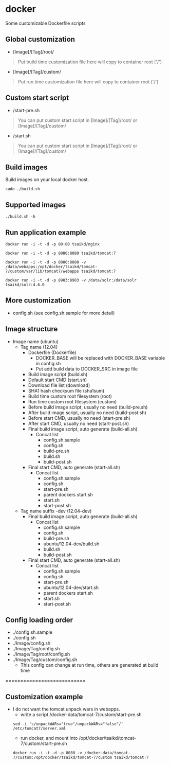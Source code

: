 docker
======

Some customizable Dockerfile scripts

## Global customization
* [Image]/[Tag]/root/
> Put build time customization file here will copy to container root ('/')
* [Image]/[Tag]/custom/
> Put run time customization file here will copy to container root ('/')

## Custom start script
* /start-pre.sh
> You can put custom start script in [Image]/[Tag]/root/ or [Image]/[Tag]/custom/
* /start.sh
> You can put custom start script in [Image]/[Tag]/root/ or [Image]/[Tag]/custom/

## Build images
Build images on your local docker host.
```
sudo ./build.sh
```

## Supported images
```
./build.sh -h
```

## Run application example
```
docker run -i -t -d -p 80:80 tsaikd/nginx
```

```
docker run -i -t -d -p 8080:8080 tsaikd/tomcat:7
```

```
docker run -i -t -d -p 8080:8080 -v /data/webapps:/opt/docker/tsaikd/tomcat-7/custom/var/lib/tomcat7/webapps tsaikd/tomcat:7
```

```
docker run -i -t -d -p 8983:8983 -v /data/solr:/data/solr tsaikd/solr:4.6.0
```

## More customization
* config.sh (see config.sh.sample for more detail)

## Image structure
* Image name (ubuntu)
	* Tag name (12.04)
		* Dockerfile (Dockerfile)
			* DOCKER_BASE will be replaced with DOCKER_BASE variable in config.sh
			* Put add build data to DOCKER_SRC in image file
		* Build image script (build.sh)
		* Default start CMD (start.sh)
		* Download file list (download)
		* SHA1 hash checksum file (sha1sum)
		* Build time custom root filesystem (root)
		* Run time custom root filesystem (custom)
		* Before build image script, usually no need (build-pre.sh)
		* After build image script, usually no need (build-post.sh)
		* Before start CMD, usually no need (start-pre.sh)
		* After start CMD, usually no need (start-post.sh)
		* Final build image script, auto generate (build-all.sh)
			* Concat list
				* config.sh.sample
				* config.sh
				* build-pre.sh
				* build.sh
				* build-post.sh
		* Final start CMD, auto generate (start-all.sh)
			* Concat list
				* config.sh.sample
				* config.sh
				* start-pre.sh
				* parent dockers start.sh
				* start.sh
				* start-post.sh
	* Tag name suffix -dev (12.04-dev)
		* Final build image script, auto generate (build-all.sh)
			* Concat list
				* config.sh.sample
				* config.sh
				* build-pre.sh
				* ubuntu/12.04-dev/build.sh
				* build.sh
				* build-post.sh
		* Final start CMD, auto generate (start-all.sh)
			* Concat list
				* config.sh.sample
				* config.sh
				* start-pre.sh
				* ubuntu/12.04-dev/start.sh
				* parent dockers start.sh
				* start.sh
				* start-post.sh

## Config loading order
* ./config.sh.sample
* ./config.sh
* ./Image/config.sh
* ./Image/Tag/config.sh
* ./Image/Tag/root/config.sh
* ./Image/Tag/custom/config.sh
	* This config can change at run time, others are generated at build time

===========================

## Customization example
* I do not want the tomcat unpack wars in webapps.
	* write a script /docker-data/tomcat-7/custom/start-pre.sh
	```
	sed -i 's/unpackWARs="true"/unpackWARs="false"/' /etc/tomcat7/server.xml
	```
	* run docker, and mount into /opt/docker/tsaikd/tomcat-7/custom/start-pre.sh
	```
	docker run -i -t -d -p 8080 -v /docker-data/tomcat-7/custom:/opt/docker/tsaikd/tomcat-7/custom tsaikd/tomcat:7
	```

